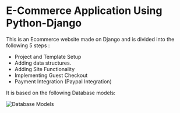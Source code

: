 # E-Commerce Application Using Python-Django

This is an Ecommerce website made on Django and is divided into the following 5 steps :
- Project and Template Setup
- Adding data structures.
- Adding Site Functionality
- Implementing Guest Checkout
- Payment Integration (Paypal Integration)

It is based on the following Database models:

![Database Models](https://user-images.githubusercontent.com/51242857/159174779-4f6f1fac-f5e0-4590-b3e8-7ac8ee03649d.JPG)
